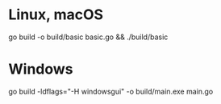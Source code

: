 # Linux, macOS
go build -o build/basic basic.go && ./build/basic
# Windows
go build -ldflags="-H windowsgui" -o build/main.exe main.go